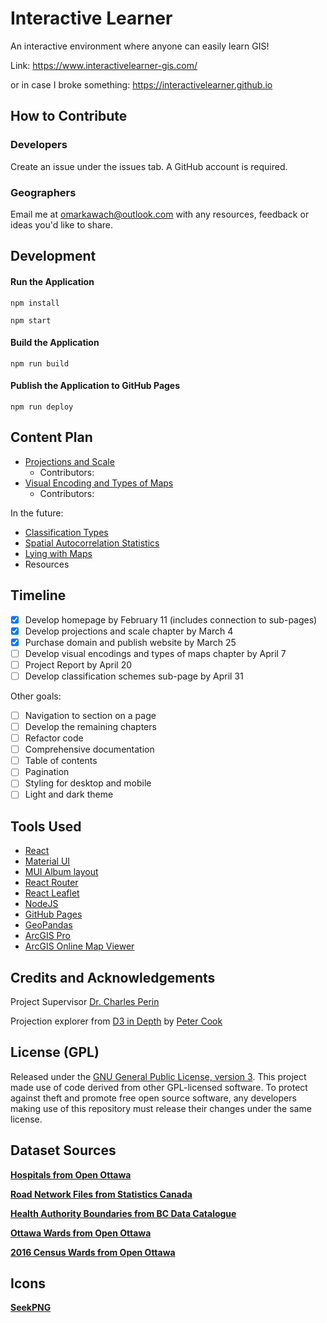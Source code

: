 # Interactive Learner

An interactive environment where anyone can easily learn GIS!

Link: https://www.interactivelearner-gis.com/ 

or in case I broke something: https://interactivelearner.github.io

## How to Contribute

### Developers

Create an issue under the issues tab. A GitHub account is required.

### Geographers

Email me at omarkawach@outlook.com with any resources, feedback or ideas you'd like to share.

## Development

#### Run the Application

```npm install```

```npm start ```

#### Build the Application

```npm run build```

#### Publish the Application to GitHub Pages

```npm run deploy```

## Content Plan

- [Projections and Scale](https://www.interactivelearner-gis.com/#/projections)
  - Contributors:
- [Visual Encoding and Types of Maps](https://www.interactivelearner-gis.com/#/visual)
  - Contributors:

In the future:

- [Classification Types](https://doc.arcgis.com/en/power-bi/design/classification-types.htm)
- [Spatial Autocorrelation Statistics](https://www.sciencedirect.com/topics/computer-science/spatial-autocorrelation)
- [Lying with Maps](https://open.lib.umn.edu/mapping/chapter/7-lying-with-maps/)
- Resources

## Timeline

- [x] Develop homepage by February 11 (includes connection to sub-pages)
- [x] Develop projections and scale chapter by March 4
- [x] Purchase domain and publish website by March 25
- [ ] Develop visual encodings and types of maps chapter by April 7
- [ ] Project Report by April 20
- [ ] Develop classification schemes sub-page by April 31

Other goals:

- [ ] Navigation to section on a page
- [ ] Develop the remaining chapters
- [ ] Refactor code
- [ ] Comprehensive documentation
- [ ] Table of contents
- [ ] Pagination
- [ ] Styling for desktop and mobile
- [ ] Light and dark theme

## Tools Used

- [React](https://reactjs.org/)
- [Material UI](https://mui.com/)
- [MUI Album layout](https://mui.com/getting-started/templates/album/)
- [React Router](https://reactrouter.com/)
- [React Leaflet](https://react-leaflet.js.org/)
- [NodeJS](https://nodejs.org/en/)
- [GitHub Pages](https://pages.github.com/)
- [GeoPandas](https://geopandas.org/en/stable/)
- [ArcGIS Pro](https://www.esri.com/en-us/arcgis/products/arcgis-pro/overview)
- [ArcGIS Online Map Viewer](https://doc.arcgis.com/en/arcgis-online/get-started/get-started-with-mv.htm)
  
## Credits and Acknowledgements

Project Supervisor [Dr. Charles Perin](http://charlesperin.net/)

Projection explorer from [D3 in Depth](https://www.d3indepth.com/) by [Peter Cook](https://www.animateddata.com/)

## License (GPL) 

Released under the [GNU General Public License, version 3](https://opensource.org/licenses/GPL-3.0). This project made use of code derived from other GPL-licensed software. To protect against theft and promote free open source software, any developers making use of this repository must release their changes under the same license. 

## Dataset Sources

**[Hospitals from Open Ottawa](https://open.ottawa.ca/datasets/b769ce497f2540aa962e602c983994d6_0?geometry=-76.050%2C45.348%2C-75.396%2C45.433)**

**[Road Network Files from Statistics Canada](https://www12.statcan.gc.ca/census-recensement/2011/geo/RNF-FRR/index-eng.cfm)**

**[Health Authority Boundaries from BC Data Catalogue](https://catalogue.data.gov.bc.ca/dataset/health-authority-boundaries)**

**[Ottawa Wards from Open Ottawa](https://open.ottawa.ca/datasets/wards/explore?location=45.242656%2C-75.800844%2C0.90)**

**[2016 Census Wards from Open Ottawa](https://open.ottawa.ca/documents/2016-census-ward-data-1/about)**

## Icons

**[SeekPNG](https://www.seekpng.com/ks/clipart/)**